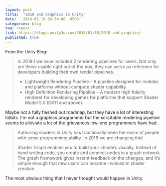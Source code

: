 ```yaml
---
layout: post
title:  "2018 and Graphics in Unity"
date:   2018-01-19 06:54:06 -0500
categories: blog
tag: repost
link: https://blogs.unity3d.com/2018/01/18/2018-and-graphics/
published: true
---
```

From the Unity Blog:

> In 2018.1 we have included 2 rendering pipelines for users. Not only are these usable right out of the box, they can serve as reference for developers building their own render pipelines.
> * Lightweight Rendering Pipeline – A pipeline designed for mobiles and platforms without compute shader capability.
> * High Definition Rendering Pipeline – A modern high fidelity renderer for developing games for platforms that support Shader Model 5.0 (DX11 and above).

Maybe not a fully fleshed out roadmap, but they have a lot of interesting tidbits.
I'm not a graphics programmer but the scriptable rendering pipeline seems to alleviate a lot of the grievances low-end programmers have had.

> Authoring shaders in Unity has traditionally been the realm of people with some programming ability. In 2018 we are changing this!
>
>Shader Graph enables you to build your shaders visually. Instead of hand writing code, you create and connect nodes in a graph network. The graph framework gives instant feedback on the changes, and it’s simple enough that new users can become involved in shader creation.

The most obvious thing that I never thought would happen in Unity. 